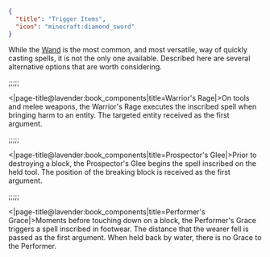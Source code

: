 ```json
{
  "title": "Trigger Items",
  "icon": "minecraft:diamond_sword"
}
```

While the [Wand](^trickster:basics/wand) is the most common, and most versatile, way of quickly casting spells, it is not the only one available. 
Described here are several alternative options that are worth considering. 

;;;;;

<|page-title@lavender:book_components|title=Warrior's Rage|>On tools and melee weapons, 
the Warrior's Rage executes the inscribed spell when bringing harm to an entity. The targeted entity received as the first argument.

;;;;;

<|page-title@lavender:book_components|title=Prospector's Glee|>Prior to destroying a block, 
the Prospector's Glee begins the spell inscribed on the held tool. The position of the breaking block is received as the first argument.

;;;;;

<|page-title@lavender:book_components|title=Performer's Grace|>Moments before touching down on a block, 
the Performer's Grace triggers a spell inscribed in footwear. The distance that the wearer fell is passed as the first argument. 
When held back by water, there is no Grace to the Performer.
